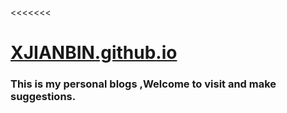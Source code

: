 <<<<<<< 
# [XJIANBIN.github.io](xujianbin.pw)  
### This is my personal blogs ,Welcome to visit and make suggestions.
>>>>>>> 
